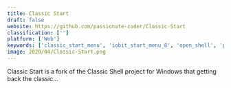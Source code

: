 ```yaml
---
title: Classic Start
draft: false 
website: https://github.com/passionate-coder/Classic-Start
classification: ['']
platform: ['Web']
keywords: ['classic_start_menu', 'iobit_start_menu_8', 'open_shell', 'power8', 'start_menu_reviver', 'start_menu_x', 'start10', 'start8', 'startisback', 'startw8', 'startx']
image: 2020/04/Classic-Start.png
---
```

Classic Start is a fork of the Classic Shell project for Windows that getting back the classic...